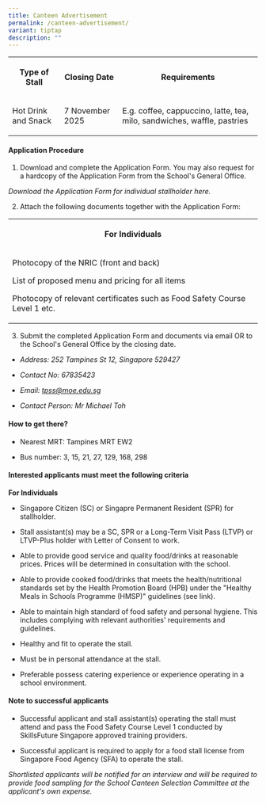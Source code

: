 ```yaml
---
title: Canteen Advertisement
permalink: /canteen-advertisement/
variant: tiptap
description: ""
---
```

<table style="minWidth: 75px">
<colgroup>
<col>
<col>
<col>
</colgroup>
<tbody>
<tr>
<th rowspan="1" colspan="1">
<p>Type of Stall</p>
</th>
<th rowspan="1" colspan="1">
<p>Closing Date</p>
</th>
<th rowspan="1" colspan="1">
<p>Requirements</p>
</th>
</tr>
<tr>
<td rowspan="1" colspan="1">
<p>Hot Drink and Snack</p>
</td>
<td rowspan="1" colspan="1">
<p>7 November 2025</p>
</td>
<td rowspan="1" colspan="1">
<p>E.g. coffee, cappuccino, latte, tea, milo, sandwiches, waffle, pastries</p>
</td>
</tr>
</tbody>
</table>
<p></p>
<h4>Application Procedure</h4>
<ol data-tight="true" class="tight">
<li>
<p>Download and complete the Application Form. You may also request for a
hardcopy of the Application Form from the School's General Office.</p>
</li>
</ol>
<p><em>Download the Application Form for individual stallholder here. </em>
</p>
<ol start="2" data-tight="true" class="tight">
<li>
<p>Attach the following documents together with the Application Form:</p>
</li>
</ol>
<table style="minWidth: 25px">
<colgroup>
<col>
</colgroup>
<tbody>
<tr>
<th rowspan="1" colspan="1">
<p>For Individuals</p>
</th>
</tr>
<tr>
<td rowspan="1" colspan="1">
<p>Photocopy of the NRIC (front and back)</p>
<p>List of proposed menu and pricing for all items</p>
<p>Photocopy of relevant certificates such as Food Safety Course Level 1
etc.</p>
</td>
</tr>
</tbody>
</table>
<ol start="3" data-tight="true" class="tight">
<li>
<p>Submit the completed Application Form and documents via email OR to the
School's General Office by the closing date.</p>
</li>
</ol>
<ul data-tight="true" class="tight">
<li>
<p><em>Address: 252 Tampines St 12, Singapore 529427</em>
</p>
</li>
<li>
<p><em>Contact No: 67835423</em>
</p>
</li>
<li>
<p><em>Email: <a href="mailto:tpss@moe.edu.sg" rel="noopener noreferrer nofollow" target="_blank">tpss@moe.edu.sg</a></em>
</p>
</li>
<li>
<p><em>Contact Person: Mr Michael Toh</em>
</p>
</li>
</ul>
<h4>How to get there?</h4>
<ul data-tight="true" class="tight">
<li>
<p>Nearest MRT: Tampines MRT EW2</p>
</li>
<li>
<p>Bus number: 3, 15, 21, 27, 129, 168, 298</p>
</li>
</ul>
<h4>Interested applicants must meet the following criteria</h4>
<p><strong>For Individuals</strong>
</p>
<ul data-tight="true" class="tight">
<li>
<p>Singapore Citizen (SC) or Singapre Permanent Resident (SPR) for stallholder.</p>
</li>
<li>
<p>Stall assistant(s) may be a SC, SPR or a Long-Term Visit Pass (LTVP) or
LTVP-Plus holder with Letter of Consent to work.</p>
</li>
<li>
<p>Able to provide good service and quality food/drinks at reasonable prices.
Prices will be determined in consultation with the school.</p>
</li>
<li>
<p>Able to provide cooked food/drinks that meets the health/nutritional standards
set by the Health Promotion Board (HPB) under the "Healthy Meals in Schools
Programme (HMSP)" guidelines (see link).</p>
</li>
<li>
<p>Able to maintain high standard of food safety and personal hygiene. This
includes complying with relevant authorities' requirements and guidelines.</p>
</li>
<li>
<p>Healthy and fit to operate the stall.</p>
</li>
<li>
<p>Must be in personal attendance at the stall.</p>
</li>
<li>
<p>Preferable possess catering experience or experience operating in a school
environment.</p>
</li>
</ul>
<h4>Note to successful applicants</h4>
<ul data-tight="true" class="tight">
<li>
<p>Successful applicant and stall assistant(s) operating the stall must attend
and pass the Food Safety Course Level 1 conducted by SkillsFuture Singapore
approved training providers.</p>
</li>
<li>
<p>Successful applicant is required to apply for a food stall license from
Singapore Food Agency (SFA) to operate the stall.</p>
</li>
</ul>
<p><em>Shortlisted applicants will be notified for an interview and will be required to provide food sampling for the School Canteen Selection Committee at the applicant's own expense. </em>
</p>
<p></p>
<p></p>
<p></p>
